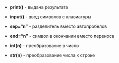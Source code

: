 - **print()** - выдача результата

- **input()** - ввод символов с клавиатуры

- **sep=“n”** - разделитель вместо автопробелов

- **end=“n”** - символ в окончании вместо переноса

- **int(n)** - преобразование в число

- **str(n)** - преобразование числа к строке